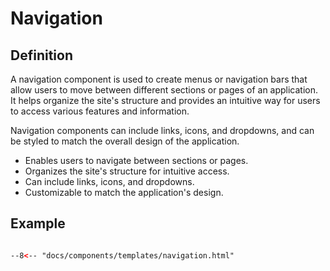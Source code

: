 # Navigation

## Definition

A navigation component is used to create menus or navigation bars that allow users to move between different sections or pages of an application. It helps organize the site's structure and provides an intuitive way for users to access various features and information.

Navigation components can include links, icons, and dropdowns, and can be styled to match the overall design of the application.

- Enables users to navigate between sections or pages.
- Organizes the site's structure for intuitive access.
- Can include links, icons, and dropdowns.
- Customizable to match the application's design.

## Example

```html

--8<-- "docs/components/templates/navigation.html"

```
